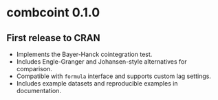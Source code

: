 # combcoint 0.1.0

## First release to CRAN 

- Implements the Bayer-Hanck cointegration test.
- Includes Engle-Granger and Johansen-style alternatives for comparison.
- Compatible with `formula` interface and supports custom lag settings.
- Includes example datasets and reproducible examples in documentation.
